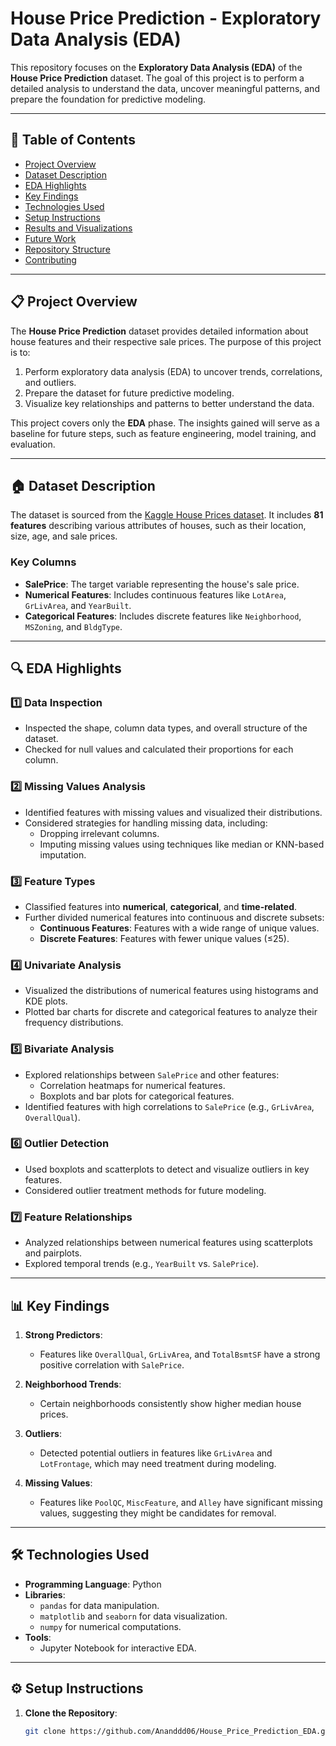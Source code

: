 # House Price Prediction - Exploratory Data Analysis (EDA)

This repository focuses on the **Exploratory Data Analysis (EDA)** of the **House Price Prediction** dataset. The goal of this project is to perform a detailed analysis to understand the data, uncover meaningful patterns, and prepare the foundation for predictive modeling.

---

## 📌 Table of Contents
- [Project Overview](#project-overview)
- [Dataset Description](#dataset-description)
- [EDA Highlights](#eda-highlights)
- [Key Findings](#key-findings)
- [Technologies Used](#technologies-used)
- [Setup Instructions](#setup-instructions)
- [Results and Visualizations](#results-and-visualizations)
- [Future Work](#future-work)
- [Repository Structure](#repository-structure)
- [Contributing](#contributing)

---

## 📋 Project Overview

The **House Price Prediction** dataset provides detailed information about house features and their respective sale prices. The purpose of this project is to:
1. Perform exploratory data analysis (EDA) to uncover trends, correlations, and outliers.
2. Prepare the dataset for future predictive modeling.
3. Visualize key relationships and patterns to better understand the data.

This project covers only the **EDA** phase. The insights gained will serve as a baseline for future steps, such as feature engineering, model training, and evaluation.

---

## 🏠 Dataset Description

The dataset is sourced from the [Kaggle House Prices dataset](https://www.kaggle.com/c/house-prices-advanced-regression-techniques). It includes **81 features** describing various attributes of houses, such as their location, size, age, and sale prices.

### Key Columns
- **SalePrice**: The target variable representing the house's sale price.
- **Numerical Features**: Includes continuous features like `LotArea`, `GrLivArea`, and `YearBuilt`.
- **Categorical Features**: Includes discrete features like `Neighborhood`, `MSZoning`, and `BldgType`.

---

## 🔍 EDA Highlights

### 1️⃣ **Data Inspection**
- Inspected the shape, column data types, and overall structure of the dataset.
- Checked for null values and calculated their proportions for each column.

### 2️⃣ **Missing Values Analysis**
- Identified features with missing values and visualized their distributions.
- Considered strategies for handling missing data, including:
  - Dropping irrelevant columns.
  - Imputing missing values using techniques like median or KNN-based imputation.

### 3️⃣ **Feature Types**
- Classified features into **numerical**, **categorical**, and **time-related**.
- Further divided numerical features into continuous and discrete subsets:
  - **Continuous Features**: Features with a wide range of unique values.
  - **Discrete Features**: Features with fewer unique values (≤25).

### 4️⃣ **Univariate Analysis**
- Visualized the distributions of numerical features using histograms and KDE plots.
- Plotted bar charts for discrete and categorical features to analyze their frequency distributions.

### 5️⃣ **Bivariate Analysis**
- Explored relationships between `SalePrice` and other features:
  - Correlation heatmaps for numerical features.
  - Boxplots and bar plots for categorical features.
- Identified features with high correlations to `SalePrice` (e.g., `GrLivArea`, `OverallQual`).

### 6️⃣ **Outlier Detection**
- Used boxplots and scatterplots to detect and visualize outliers in key features.
- Considered outlier treatment methods for future modeling.

### 7️⃣ **Feature Relationships**
- Analyzed relationships between numerical features using scatterplots and pairplots.
- Explored temporal trends (e.g., `YearBuilt` vs. `SalePrice`).

---

## 📊 Key Findings

1. **Strong Predictors**:
   - Features like `OverallQual`, `GrLivArea`, and `TotalBsmtSF` have a strong positive correlation with `SalePrice`.

2. **Neighborhood Trends**:
   - Certain neighborhoods consistently show higher median house prices.

3. **Outliers**:
   - Detected potential outliers in features like `GrLivArea` and `LotFrontage`, which may need treatment during modeling.

4. **Missing Values**:
   - Features like `PoolQC`, `MiscFeature`, and `Alley` have significant missing values, suggesting they might be candidates for removal.

---

## 🛠️ Technologies Used

- **Programming Language**: Python
- **Libraries**:
  - `pandas` for data manipulation.
  - `matplotlib` and `seaborn` for data visualization.
  - `numpy` for numerical computations.
- **Tools**:
  - Jupyter Notebook for interactive EDA.

---

## ⚙️ Setup Instructions

1. **Clone the Repository**:
   ```bash
   git clone https://github.com/Ananddd06/House_Price_Prediction_EDA.git
